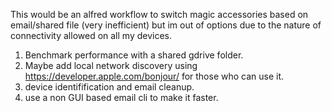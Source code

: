 This would be an alfred workflow to switch magic accessories based on email/shared file (very inefficient) but im out of options due to the nature of connectivity allowed on all my devices.
1. Benchmark performance with a shared gdrive folder.
2. Maybe add local network discovery using https://developer.apple.com/bonjour/ for those who can use it.
3. device identifification and email cleanup.
4. use a non GUI based email cli to make it faster.
